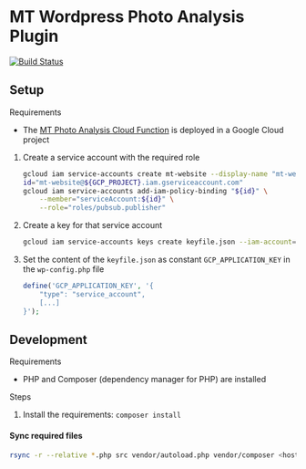 # MT Wordpress Photo Analysis Plugin

[![Build Status](https://travis-ci.org/MirosTruckstop/mt-wp-photo-analysis-plugin.svg?branch=master)](https://travis-ci.org/MirosTruckstop/mt-wp-photo-analysis-plugin)

## Setup

Requirements
* The [MT Photo Analysis Cloud Function](https://github.com/MirosTruckstop/mt-photo-analysis-function) is deployed in a Google Cloud project

1. Create a service account with the required role
    ```sh
    gcloud iam service-accounts create mt-website --display-name "mt-website"
    id="mt-website@${GCP_PROJECT}.iam.gserviceaccount.com"
    gcloud iam service-accounts add-iam-policy-binding "${id}" \
        --member="serviceAccount:${id}" \
        --role="roles/pubsub.publisher"
   ```

2. Create a key for that service account
    ```sh
    gcloud iam service-accounts keys create keyfile.json --iam-account="${id}"
    ```

3. Set the content of the `keyfile.json` as constant `GCP_APPLICATION_KEY` in the `wp-config.php` file
    ```php
    define('GCP_APPLICATION_KEY', '{
        "type": "service_account",
        [...]
    }');
    ```
## Development

Requirements
* PHP and Composer (dependency manager for PHP) are installed

Steps
1. Install the requirements: `composer install`

#### Sync required files

```sh
rsync -r --relative *.php src vendor/autoload.php vendor/composer <host>:<wordpress-dir>/wp-content/plugins/mt-wp-photo-analysis/
```
